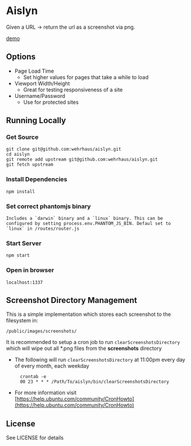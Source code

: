 # Aislyn
Given a URL -> return the url as a screenshot via png.

<a href="http://aislyn.justinwehrman.com/home" target="_blank">demo</a>

## Options
* Page Load Time
    * Set higher values for pages that take a while to load
* Viewport Width/Height
    * Great for testing responsiveness of a site
* Username/Password
    * Use for protected sites

## Running Locally

### Get Source
    git clone git@github.com:wehrhaus/aislyn.git
    cd aislyn
    git remote add upstream git@github.com:wehrhaus/aislyn.git
    git fetch upstream

### Install Dependencies
    npm install

### Set correct phantomjs binary
    Includes a `darwin` binary and a `linux` binary. This can be configured by setting process.env.PHANTOM_JS_BIN. Defaul set to `linux` in /routes/router.js

### Start Server
    npm start

### Open in browser
    localhost:1337

## Screenshot Directory Management
This is a simple implementation which stores each screenshot to the filesystem in:

    /public/images/screenshots/

It is recommended to setup a cron job to run `clearScreenshotsDirectory` which will wipe out all *.png files from the __screenshots__ directory

* The following will run `clearScreenshotsDirectory` at 11:00pm every day of every month, each weekday


        crontab -e
        00 23 * * * /Path/To/aislyn/bin/clearScreenshotsDirectory

* For more information visit [https://help.ubuntu.com/community/CronHowto](https://help.ubuntu.com/community/CronHowto)



## License
See LICENSE for details
